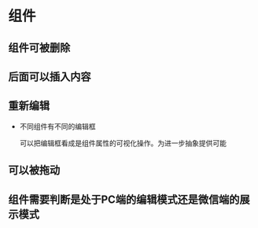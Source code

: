 # 组件
## 组件可被删除
## 后面可以插入内容
## 重新编辑
- 不同组件有不同的编辑框


    可以把编辑框看成是组件属性的可视化操作。为进一步抽象提供可能
## 可以被拖动
## 组件需要判断是处于PC端的编辑模式还是微信端的展示模式
